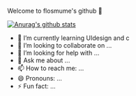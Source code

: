 Welcome to flosmume's github 👋

[![Anurag's github stats](https://github-readme-stats.vercel.app/api?username=flos-mume&theme=highcontrast)](https://github.com/anuraghazra/github-readme-stats)

- 🌱 I’m currently learning UIdesign and c
- 👯 I’m looking to collaborate on ...
- 🤔 I’m looking for help with ...
- 💬 Ask me about ...
- 📫 How to reach me: ...
- 😄 Pronouns: ...
- ⚡ Fun fact: ...
